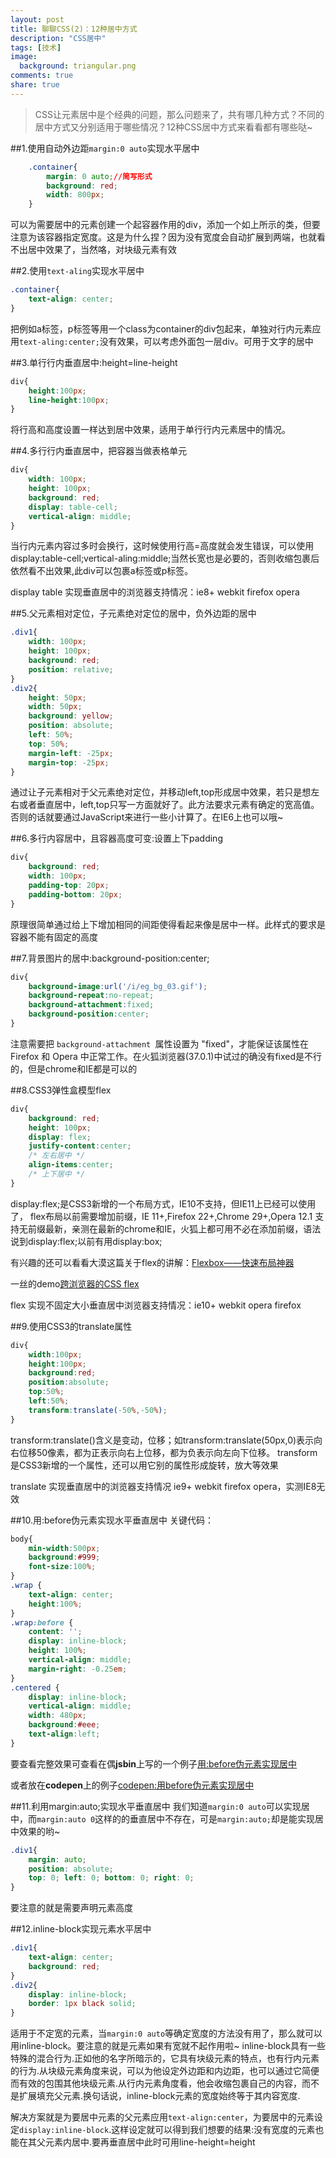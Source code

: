 ```yaml
---
layout: post
title: 聊聊CSS(2)：12种居中方式
description: "CSS居中"
tags: [技术]
image:
  background: triangular.png
comments: true
share: true
---
```


> CSS让元素居中是个经典的问题，那么问题来了，共有哪几种方式？不同的居中方式又分别适用于哪些情况？12种CSS居中方式来看看都有哪些哒~

##1.使用自动外边距`margin:0 auto`实现水平居中

```css
	.container{
		margin: 0 auto;//简写形式
		background: red;
		width: 800px;
	}
```

<!--more-->

可以为需要居中的元素创建一个起容器作用的div，添加一个如上所示的类，但要注意为该容器指定宽度。这是为什么捏？因为没有宽度会自动扩展到两端，也就看不出居中效果了，当然咯，对块级元素有效

##2.使用`text-aling`实现水平居中

```css
.container{
	text-align: center;
}
```

把例如a标签，p标签等用一个class为container的div包起来，单独对行内元素应用`text-aling:center;`没有效果，可以考虑外面包一层div。可用于文字的居中

##3.单行行内垂直居中:height=line-height

```css
div{
	height:100px;
	line-height:100px;
}
```

将行高和高度设置一样达到居中效果，适用于单行行内元素居中的情况。

##4.多行行内垂直居中，把容器当做表格单元

```css
div{
	width: 100px;
	height: 100px;
	background: red;
	display: table-cell;
	vertical-align: middle;
}
```

当行内元素内容过多时会换行，这时候使用行高=高度就会发生错误，可以使用display:table-cell;vertical-aling:middle;当然长宽也是必要的，否则收缩包裹后依然看不出效果,此div可以包裹a标签或p标签。

display table 实现垂直居中的浏览器支持情况：ie8+ webkit firefox opera

##5.父元素相对定位，子元素绝对定位的居中，负外边距的居中

```css
.div1{
	width: 100px;
	height: 100px;
	background: red;
	position: relative;
}
.div2{
	height: 50px;
	width: 50px;
	background: yellow;
	position: absolute;
	left: 50%;
	top: 50%;
	margin-left: -25px;
	margin-top: -25px;
}
```

通过让子元素相对于父元素绝对定位，并移动left,top形成居中效果，若只是想左右或者垂直居中，left,top只写一方面就好了。此方法要求元素有确定的宽高值。否则的话就要通过JavaScript来进行一些小计算了。在IE6上也可以哦~

##6.多行内容居中，且容器高度可变:设置上下padding

```css
div{
	background: red;
	width: 100px;
	padding-top: 20px;
	padding-bottom: 20px;
}
```

原理很简单通过给上下增加相同的间距使得看起来像是居中一样。此样式的要求是容器不能有固定的高度

##7.背景图片的居中:background-position:center;

```css
div{ 
	background-image:url('/i/eg_bg_03.gif');
	background-repeat:no-repeat;
	background-attachment:fixed;
	background-position:center;
}
```

注意需要把 `background-attachment `属性设置为 "fixed"，才能保证该属性在 Firefox 和 Opera 中正常工作。在火狐浏览器(37.0.1)中试过的确没有fixed是不行的，但是chrome和IE都是可以的

##8.CSS3弹性盒模型flex

```css
div{ 
  	background: red;
	height: 100px;
	display: flex;
	justify-content:center;
	/* 左右居中 */
	align-items:center;
	/* 上下居中 */
}
```

display:flex;是CSS3新增的一个布局方式，IE10不支持，但IE11上已经可以使用了，
flex布局以前需要增加前缀，IE 11+,Firefox 22+,Chrome 29+,Opera 12.1 支持无前缀最新，亲测在最新的chrome和IE，火狐上都可用不必在添加前缀，语法说到display:flex;以前有用display:box;

有兴趣的还可以看看大漠这篇关于flex的讲解：[Flexbox——快速布局神器](http://www.w3cplus.com/css3/flexbox-basics.html)

一丝的demo[跨浏览器的CSS flex](http://jsbin.com/IPOyuPI/1)

flex 实现不固定大小垂直居中浏览器支持情况：ie10+ webkit opera firefox

##9.使用CSS3的translate属性

```css
div{
	width:100px;
	height:100px;
	background:red;
    position:absolute;
	top:50%;
	left:50%;
	transform:translate(-50%,-50%);
}
```

transform:translate()含义是变动，位移；如transform:translate(50px,0)表示向右位移50像素，都为正表示向右上位移，都为负表示向左向下位移。
transform是CSS3新增的一个属性，还可以用它别的属性形成旋转，放大等效果

translate 实现垂直居中的浏览器支持情况 ie9+ webkit firefox opera，实测IE8无效

##10.用:before伪元素实现水平垂直居中
关键代码：

```css
body{
    min-width:500px;
    background:#999;
    font-size:100%;
}
.wrap {
    text-align: center;
    height:100%;
}
.wrap:before {
    content: '';
    display: inline-block;
    height: 100%;
    vertical-align: middle;
    margin-right: -0.25em;
}
.centered {
    display: inline-block;
    vertical-align: middle;
    width: 480px;
    background:#eee;
    text-align:left;
}
```

要查看完整效果可查看在偶**jsbin**上写的一个例子[用:before伪元素实现居中](http://jsbin.com/sozaxalole/1/edit?html,css,output)

或者放在**codepen**上的例子[codepen:用before伪元素实现居中](http://codepen.io/anon/pen/vEwgvW)

##11.利用margin:auto;实现水平垂直居中
我们知道`margin:0 auto`可以实现居中，而`margin:auto 0`这样的的垂直居中不存在，可是`margin:auto;`却是能实现居中效果的哟~

```css
.div1{
	margin: auto;  
	position: absolute;  
	top: 0; left: 0; bottom: 0; right: 0;  
}
```

要注意的就是需要声明元素高度

##12.inline-block实现元素水平居中

```css
.div1{
    text-align: center;
    background: red;
}
.div2{
    display: inline-block;
    border: 1px black solid;
}
```
        
适用于不定宽的元素，当`margin:0 auto`等确定宽度的方法没有用了，那么就可以用inline-block。要注意的就是元素如果有宽就不起作用啦~
inline-block具有一些特殊的混合行为.正如他的名字所暗示的，它具有块级元素的特点，也有行内元素的行为.从块级元素角度来说，可以为他设定外边距和内边距，也可以通过它简便而有效的包围其他块级元素.从行内元素角度看，他会收缩包裹自己的内容，而不是扩展填充父元素.换句话说，inline-block元素的宽度始终等于其内容宽度.

解决方案就是为要居中元素的父元素应用`text-align:center`，为要居中的元素设定`display:inline-block`.这样设定就可以得到我们想要的结果:没有宽度的元素也能在其父元素内居中.要再垂直居中此时可用line-height=height